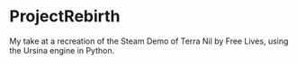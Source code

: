 # ProjectRebirth
My take at a recreation of the Steam Demo of Terra Nil by Free Lives, using the Ursina engine in Python.
